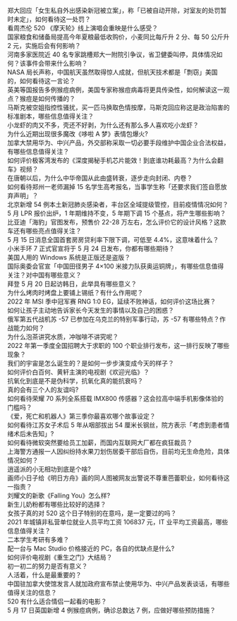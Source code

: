 郑大回应「女生私自外出感染新冠被立案」，称「已被自动开除，对室友的处罚暂时未定」，如何看待这一处罚？  
看周杰伦 520 《摩天轮》线上演唱会重映是什么感受？  
国家粮食和储备局提高今年夏粮最低收购价，小麦同比每斤升 2 分、每 50 公斤升 2 元，实施后会有何影响？  
河南多家医院近 40 名专家跳槽郑大一附院引争议，省卫健委叫停，具体情况如何？该事件会带来什么影响？  
NASA 局长声称，中国航天虽然取得惊人成就，但航天技术都是「剽窃」美国的，如何看待这一言论？  
英美等国报告多例猴痘病例，美国专家称猴痘病毒将更具传染性，如何解读这一观点？猴痘是如何传播的？  
马斯克被空姐指控性骚扰，买一匹马换取色情按摩，马斯克回应称这是政治陷害的标准剧本，哪些信息值得关注？  
小龙虾的肉又不多，壳还不好剥，为什么还有那么多人喜欢吃小龙虾？  
为什么近期出现很多魔改《哆啦 A 梦》表情包爆火?  
加拿大禁用华为、中兴产品，外交部称采取一切必要手段维护中国企业合法权益，有哪些信息值得关注？  
如何评价极客湾发布的《深度揭秘手机芯片能效！到底谁功耗最高？为什么会翻车》视频？  
在唐朝以后，为什么中华帝国从此由盛转衰，逐步走向封闭、内卷？  
如何看待郑州一老师漏掉 15 名学生高考报名，当事学生称「还要求我们签自愿放弃声明」？  
北京新增 54 例本土新冠肺炎感染者，丰台区全域提级管控，目前疫情情况如何？  
5 月 LPR 报价出炉，1 年期维持不变，5 年期下调 15 个基点，将产生哪些影响？  
比亚迪「海豹」官图发布，预售价 22-28 万左右，怎么评价它的设计风格？这款车还有哪些亮点值得关注？  
5 月 15 日消息全国首套房房贷利率下限下调，可低至 4.4%，这意味着什么？  
小米手环 7 正式官宣将于 5 月 24 日发布，你都有哪些期待？  
美国人用的 Windows 系统是正版还是盗版？  
国际奥委会官宣「中国田径男子 4×100 米接力队获奥运铜牌」，有哪些信息值得关注？对中国有哪些意义？  
拜登 5 月 20 日起访韩日，此举具有哪些意义？  
为什么烤肉时烤盘上要铺上锡纸？有什么作用呢？  
2022 年 MSI 季中冠军赛 RNG 1:0 EG，延续不败神话，如何评价这场比赛？  
如何让孩子主动地告诉家长今天发生的事情以及自己的困惑？  
俄军第五代战机苏 -57 已参加在乌克兰的特别军事行动，苏 -57 有哪些特点？作战能力如何？  
为什么泡茶讲究水质，冲咖啡不讲究呢？  
2022 年第一季度全国招聘大于求职的 100 个职业排行发布，这一排行反映了哪些现象？  
我们的宇宙是怎么诞生的？是如何一步步演变成今天的样子？  
如何评价白百何、黄轩主演的电视剧《欢迎光临》？  
抗氧化到底是不是伪科学，抗氧化真的能抗衰吗？  
真的会有三个人的友谊吗?  
如何看待荣耀 70 系列全系搭载 IMX800 传感器？这会拉高中端手机影像体验的门槛吗？  
《爱，死亡和机器人》第三季你最喜欢哪个故事设定？  
如何看待江苏女子术后 5 年从咽部拔出 54 厘米长钢丝，院方表示「考虑到患者情绪术后未告知」?  
如何看待微软突然要给员工加薪，而国内互联网大厂都在疯狂裁员？  
上海警方通报一人因纠纷持水果刀划伤居委干部后自伤，目前均无生命危险，具体情况如何？  
逍遥派的小无相功到底是个啥?  
画师小日子给《明日方舟》画的同人图被网友出警说不尊重芭蕾职业，如何看待这一指责？  
刘耀文的新歌《Falling You》怎么样?  
新生儿奶粉都有哪些比较好的选择？  
女孩子真的对 520 这个日子特别的在意吗，是一定要过的吗？  
2021 年城镇非私营单位就业人员平均工资 106837 元，IT 业平均工资最高，哪些信息值得关注？  
二本学生考研有多难？  
配一台与 Mac Studio 价格接近的 PC，各自的优缺点是什么?  
如何评价电视剧《重生之门》大结局？  
初一初二的努力是否有意义？  
人活着，什么是最重要的？  
中国驻加拿大使馆发言人就加政府宣布禁止使用华为、中兴产品发表谈话，有哪些值得关注的信息？  
520 有什么适合情侣一起看的电影？  
5 月 17 日英国新增 4 例猴痘病例，确诊总数达 7 例，应做好哪些预防措施？  

